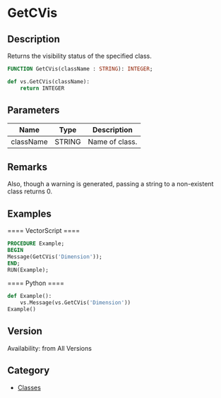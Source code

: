 # GetCVis

## Description
Returns the visibility status of the specified class.

```pascal
FUNCTION GetCVis(className : STRING): INTEGER;
```

```python
def vs.GetCVis(className):
    return INTEGER
```

## Parameters
|Name|Type|Description|
|---|---|---|
|className|STRING|Name of class.|

## Remarks
Also, though a warning is generated, passing a string to a non-existent class returns 0.

## Examples
==== VectorScript ====
```pascal
PROCEDURE Example;
BEGIN
Message(GetCVis('Dimension'));
END;
RUN(Example);
```
==== Python ====
```python
def Example():
	vs.Message(vs.GetCVis('Dimension'))
Example()
```

## Version
Availability: from All Versions

## Category
* [Classes](../Categories/Classes.md)
